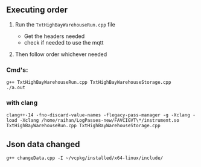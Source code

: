 ## Executing order
1. Run the `TxtHighBayWarehouseRun.cpp` file
    - Get the headers needed
    - check if needed to use the mqtt

2. Then follow order whichever needed


### Cmd's:
```
g++ TxtHighBayWarehouseRun.cpp TxtHighBayWarehouseStorage.cpp
./a.out
```

### with clang
```
clang++-14 -fno-discard-value-names -flegacy-pass-manager -g -Xclang -load -Xclang /home/raihan/LogPasses-new/FAVCIGVT\*/instrument.so TxtHighBayWarehouseRun.cpp TxtHighBayWarehouseStorage.cpp
```

## Json data changed
```
g++ changeData.cpp -I ~/vcpkg/installed/x64-linux/include/
```
